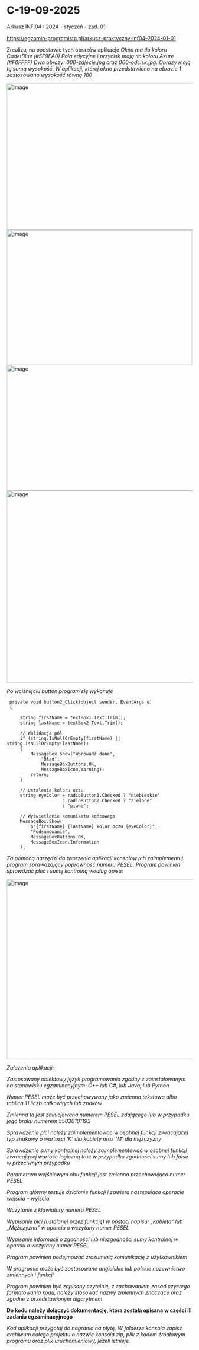 # C-19-09-2025
Arkusz INF.04 : 2024 - styczeń - zad. 01 

https://egzamin-programista.pl/arkusz-praktyczny-inf04-2024-01-01

Zrealizuj na podstawie tych obrazów aplikacje 
*Okno ma tło koloru CadetBlue (#5F9EA0)*
*Pola edycyjne i przycisk mają tło koloru Azure (#F0FFFF)*
*Dwa obrazy: 000-zdjecie.jpg oraz 000-odcisk.jpg. Obrazy mają tę samą wysokość. W aplikacji, której okno przedstawiono na obrazie 1 zastosowano wysokość równą 180*

<img width="903" height="396" alt="image" src="https://github.com/user-attachments/assets/294bcb89-ed1a-4805-92e2-eb4271ac2867" />

<img width="502" height="364" alt="image" src="https://github.com/user-attachments/assets/ff21bbf5-44ca-46b3-94c8-351c80a1d2fd" />

<img width="801" height="339" alt="image" src="https://github.com/user-attachments/assets/6510cf2f-d28b-49e9-aead-0ed5057c5318" />

<img width="868" height="519" alt="image" src="https://github.com/user-attachments/assets/fe6d3698-dba3-43b2-ad56-306cb2078d56" />

*Po wciśnięciu button program się wykonuje*

```
 private void button2_Click(object sender, EventArgs e)
 {

     string firstName = textBox1.Text.Trim();
     string lastName = textBox2.Text.Trim();

     // Walidacja pól
     if (string.IsNullOrEmpty(firstName) || string.IsNullOrEmpty(lastName))
     {
         MessageBox.Show("Wprowadź dane",
             "Błąd",
             MessageBoxButtons.OK,
             MessageBoxIcon.Warning);
         return;
     }

     // Ustalenie koloru oczu
     string eyeColor = radioButton1.Checked ? "niebieskie"
                     : radioButton2.Checked ? "zielone"
                     : "piwne";

     // Wyświetlenie komunikatu końcowego
     MessageBox.Show(
         $"{firstName} {lastName} kolor oczu {eyeColor}",
         "Podsumowanie",
         MessageBoxButtons.OK,
         MessageBoxIcon.Information
     );

```
*Za pomocą narzędzi do tworzenia aplikacji konsolowych zaimplementuj program sprawdzający poprawność numeru PESEL. Program powinien sprawdzać płeć i sumę kontrolną według opisu:*



<img width="884" height="486" alt="image" src="https://github.com/user-attachments/assets/870c47a5-938f-4a07-a6bb-988b69231a9a" />


*Założenia aplikacji:*

*Zastosowany obiektowy język programowania zgodny z zainstalowanym na stanowisku egzaminacyjnym: C++ lub C#, lub Java, lub Python*

*Numer PESEL może być przechowywany jako zmienna tekstowa albo tablica 11 liczb całkowitych lub znaków*

*Zmienna ta jest zainicjowana numerem PESEL zdającego lub w przypadku jego braku numerem 55030101193*

*Sprawdzanie płci należy zaimplementować w osobnej funkcji zwracającej typ znakowy o wartości 'K' dla kobiety oraz 'M' dla mężczyzny*

*Sprawdzanie sumy kontrolnej należy zaimplementować w osobnej funkcji zwracającej wartość logiczną true w przypadku zgodności sumy lub false w przeciwnym przypadku*

*Parametrem wejściowym obu funkcji jest zmienna przechowująca numer PESEL*

*Program główny testuje działanie funkcji i zawiera następujące operacje wejścia – wyjścia*

*Wczytanie z klawiatury numeru PESEL*

*Wypisanie płci (ustalonej przez funkcję) w postaci napisu: „Kobieta” lub „Mężczyzna” w oparciu o wczytany numer PESEL*

*Wypisanie informacji o zgodności lub niezgodności sumy kontrolnej w oparciu o wczytany numer PESEL*

*Program powinien podejmować zrozumiałą komunikację z użytkownikiem*

*W programie może być zastosowane angielskie lub polskie nazewnictwo zmiennych i funkcji*

*Program powinien być zapisany czytelnie, z zachowaniem zasad czystego formatowania kodu, należy stosować nazwy zmiennych znaczące oraz zgodne z przedstawionym algorytmem*

**Do kodu należy dołączyć dokumentację, która została opisana w części III zadania egzaminacyjnego**

*Kod aplikacji przygotuj do nagrania na płytę. W folderze konsola zapisz archiwum całego projektu o nazwie konsola.zip, plik z kodem źródłowym programu oraz plik uruchomieniowy, jeżeli istnieje.*


